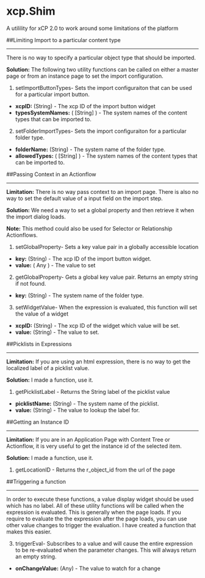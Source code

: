 xcp.Shim
========

A utilility for xCP 2.0 to work around some limitations of the platform

##Limiting Import to a particular content type

----------

There is no way to specify a particular object type that should be imported.

**Solution:** The following two utility functions can be called on either a master page or from an instance page to set the import configuration.  

1. setImportButtonTypes- Sets the import configuraiton that can be used for a particular import button.
- **xcpID:** (String) - The xcp ID of the import button widget
- **typesSystemNames:** ( [String] ) - The system names of the content types that can be imported to.

2. setFolderImportTypes- Sets the import configuraiton for a particular folder type.
- **folderName:** (String) - The system name of the folder type.
- **allowedTypes:** ( [String] ) - The system names of the content types that can be imported to.

##Passing Context in an Actionflow

----------

**Limitation:** There is no way pass context to an import page. There is also no way to set the default value of a input field on the import step.

**Solution:** We need a way to set a global property and then retrieve it when the import dialog loads.

**Note:** This method could also be used for Selector or Relationship Actionflows.

1. setGlobalProperty- Sets a key value pair in a globally accessible location
- **key:** (String) - The xcp ID of the import button widget.
- **value:** ( Any ) - The value to set

2. getGlobalProperty- Gets a global key value pair. Returns an empty string if not found.
- **key:** (String) - The system name of the folder type.


3. setWidgetValue- When the expression is evaluated, this function will set the value of a widget
- **xcpID:** (String) - The xcp ID of the widget which value will be set.
- **value:** (String) - The value to set.

##Picklists in Expressions

----------

**Limitation:** If you are using an html expression, there is no way to get the localized label of a picklist value.

**Solution:** I made a function, use it.

1. getPicklistLabel - Returns the String label of the picklist value
- **picklistName:** (String) - The system name of the picklist.
- **value:** (String) - The value to lookup the label for.


##Getting an Instance ID

----------

**Limitation:** If you are in an Application Page with Content Tree or Actionflow, it is very useful to get the instance id of the selected item.

**Solution:** I made a function, use it.

1. getLocationID - Returns the r\_object\_id from the url of the page


##Triggering a function

----------

In order to execute these functions, a value display widget should be used which has no label. All of these utility functions will be called when the expression is evaluated. This is generally when the page loads. If you require to evaluate the the expression after the page loads, you can use other value changes to trigger the evaluation. I have created a function that makes this easier.

3. triggerEval- Subscribes to a value and will cause the entire expression to be re-evaluated when the parameter changes. This will always return an empty string.
- **onChangeValue:** (Any) - The value to watch for a change


